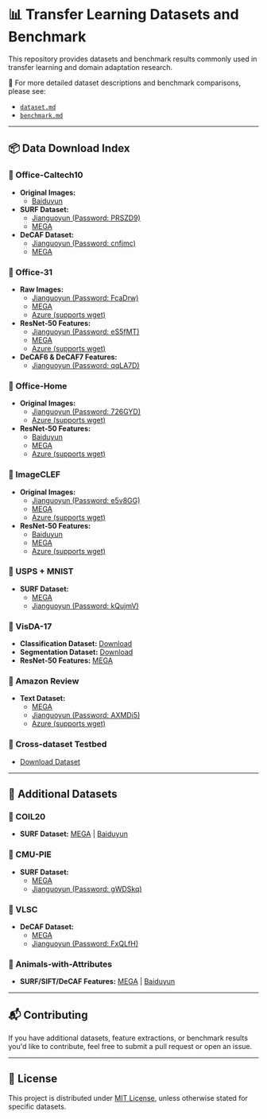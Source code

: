 # 📊 Transfer Learning Datasets and Benchmark

This repository provides datasets and benchmark results commonly used in transfer learning and domain adaptation research.

📄 For more detailed dataset descriptions and benchmark comparisons, please see:
- [`dataset.md`](./dataset.md)
- [`benchmark.md`](./benchmark.md)

---

## 📦 Data Download Index

### 🔹 Office-Caltech10
- **Original Images:**
  - [Baiduyun](https://pan.baidu.com/s/14JEGQ56LJX7LMbd6GLtxCw#)
- **SURF Dataset:**
  - [Jianguoyun (Password: PRSZD9)]([#](https://www.jianguoyun.com/p/DaKoCGIQmN7PCBju9KsD))
  - [MEGA](https://mega.nz/folder/AaJTGIzD#XHM2XMsSd9V-ljVi0EtvFg)
- **DeCAF Dataset:**
  - [Jianguoyun (Password: cnfjmc)](https://www.jianguoyun.com/p/DWJ_7qgQmN7PCBj29KsD)
  - [MEGA](https://mega.nz/folder/QDxBBC4J#LizxWbE1_JEwPSrA2mrrrw)

### 🔹 Office-31
- **Raw Images:**
  - [Jianguoyun (Password: FcaDrw)](https://www.jianguoyun.com/p/Dblj5GcQmN7PCBiA9asD)
  - [MEGA](https://mega.nz/file/dSpjyCwR#9ctB4q1RIE65a4NoJy0ox3gngh15cJqKq1XpOILJt9s)
  - [Azure (supports wget)](https://wjdcloud.blob.core.windows.net/dataset/OFFICE31.zip)
- **ResNet-50 Features:**
  - [Jianguoyun (Password: eS5fMT)](https://www.jianguoyun.com/p/DSO1BC0QmN7PCBicraIE)
  - [MEGA](https://mega.nz/folder/laI2lKoJ#nSmVQXrpu1Ov794sy2wFKg)
  - [Azure (supports wget)](https://wjdcloud.blob.core.windows.net/dataset/office31_resnet50.zip)
- **DeCAF6 & DeCAF7 Features:**
  - [Jianguoyun (Password: qqLA7D)](https://www.jianguoyun.com/p/DcNAUg0QmN7PCBiF9asD)

### 🔹 Office-Home
- **Original Images:**
  - [Jianguoyun (Password: 726GYD)](https://www.jianguoyun.com/p/DSCLvuoQmN7PCBiWraIE)
  - [Azure (supports wget)](https://wjdcloud.blob.core.windows.net/dataset/OfficeHome.zip)
- **ResNet-50 Features:**
  - [Baiduyun](https://pan.baidu.com/s/1qvcWJCXVG8JkZnoM4BVoGg#list/path=%2F)
  - [MEGA](https://mega.nz/folder/pGIkjIxC#MDD3ps6RzTXWobMfHh0Slw)
  - [Azure (supports wget)](https://wjdcloud.blob.core.windows.net/dataset/officehome_resnet50.zip)

### 🔹 ImageCLEF
- **Original Images:**
  - [Jianguoyun (Password: e5v8GG)](https://www.jianguoyun.com/p/DW5Gc_sQmN7PCBjwrKIE)
  - [MEGA](https://mega.nz/file/AKYhEYaY#mSwEK3_9SLVSqXXNzUxNWpQymlH10vcEhuC8fbOIAwk)
  - [Azure (supports wget)](https://wjdcloud.blob.core.windows.net/dataset/image_CLEF.zip)
- **ResNet-50 Features:**
  - [Baiduyun](https://pan.baidu.com/s/16wBgDJI6drA0oYq537h4FQ#list/path=%2F)
  - [MEGA](https://mega.nz/folder/QPJCzShS#b6qQUXWnCCGBMVs0m6MdQw)
  - [Azure (supports wget)](https://wjdcloud.blob.core.windows.net/dataset/imageCLEF_resnet50.zip)

### 🔹 USPS + MNIST
- **SURF Dataset:**
  - [MEGA](https://mega.nz/folder/oHJ2UCoK#r62nRoZ0gH8NXIcgmyWReA)
  - [Jianguoyun (Password: kQujmV)](https://www.jianguoyun.com/p/DeCNnNkQmN7PCBjd9KsD)

### 🔹 VisDA-17
- **Classification Dataset:** [Download](https://csr.bu.edu/ftp/visda17/clf/)
- **Segmentation Dataset:** [Download](https://csr.bu.edu/ftp/visda17/seg/)
- **ResNet-50 Features:** [MEGA](https://pan.baidu.com/s/1sbuDqWWzwLyB1fFIpo5BdQ#list/path=%2F)

### 🔹 Amazon Review
- **Text Dataset:**
  - [MEGA](https://mega.nz/folder/RS43DADD#4pWwFA0CBJP1oLhAR23bTA)
  - [Jianguoyun (Password: AXMDi5)](https://www.jianguoyun.com/p/DfOeHxIQmN7PCBiT9asD)
  - [Azure (supports wget)](https://wjdcloud.blob.core.windows.net/dataset/amazon_review.zip)

### 🔹 Cross-dataset Testbed
- [Download Dataset](https://pan.baidu.com/s/1o8MeVUi)

---

## 🧪 Additional Datasets

### 🔸 COIL20
- **SURF Dataset:** [MEGA](https://mega.nz/folder/xWxyTDaZ#MWamSH17Uu065XbDNYymkQ) | [Baiduyun](https://pan.baidu.com/s/1pKM1VCn#list/path=%2F)

### 🔸 CMU-PIE
- **SURF Dataset:**
  - [MEGA](https://mega.nz/folder/lPgmkZQB#z2QuBEmCzj2XR5AAQaIj7Q)
  - [Jianguoyun (Password: gWDSkq)](https://www.jianguoyun.com/p/Da9HTXUQmN7PCBiO9asD)

### 🔸 VLSC
- **DeCAF Dataset:**
  - [MEGA](https://mega.nz/folder/gTJxGTJK#w9UJjZVq3ClqGj4mBDmT4A)
  - [Jianguoyun (Password: FxQLfH)](https://www.jianguoyun.com/p/Da9HTXUQmN7PCBiO9asD)

### 🔸 Animals-with-Attributes
- **SURF/SIFT/DeCAF Features:** [MEGA](https://mega.nz/folder/Na5jyLiC#LT29_gyoPsd_eEoym3CgMg) | [Baiduyun](https://pan.baidu.com/s/1mi7RYQW#list/path=%2F)

---

## 📬 Contributing
If you have additional datasets, feature extractions, or benchmark results you'd like to contribute, feel free to submit a pull request or open an issue.

---

## 📄 License
This project is distributed under [MIT License](./LICENSE), unless otherwise stated for specific datasets.

